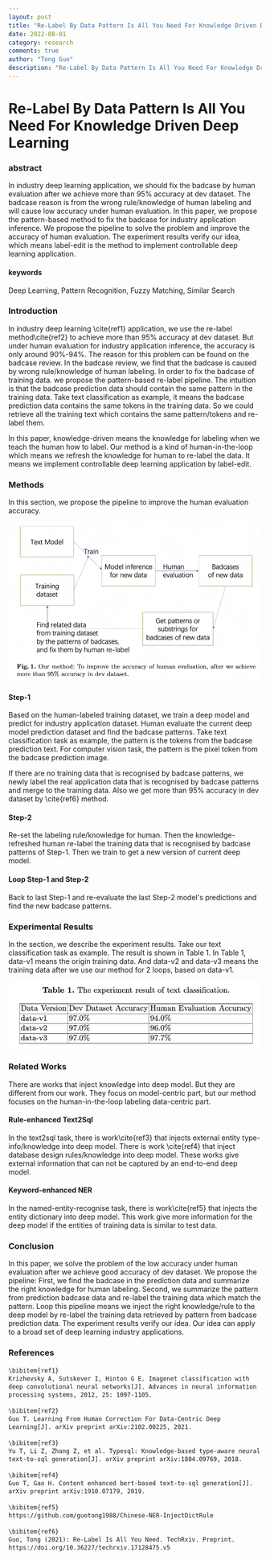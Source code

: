 ```yaml
---
layout: post
title: "Re-Label By Data Pattern Is All You Need For Knowledge Driven Deep Learning"
date: 2022-08-01
category: research
comments: true
author: "Tong Guo"
description: "Re-Label By Data Pattern Is All You Need For Knowledge Driven Deep Learning"
---
```



# Re-Label By Data Pattern Is All You Need For Knowledge Driven Deep Learning

### abstract
In industry deep learning application, we should fix the badcase by human evaluation after we achieve more than 95% accuracy at dev dataset. The badcase reason is from the wrong rule/knowledge of human labeling and will cause low accuracy under human evaluation. In this paper, we propose the pattern-based method to fix the badcase for industry application inference. We propose the pipeline to solve the problem and improve the accuracy of human evaluation. The experiment results verify our idea, which means label-edit is the method to implement controllable deep learning application.

#### keywords

Deep Learning, Pattern Recognition, Fuzzy Matching, Similar Search

### Introduction

In industry deep learning \cite{ref1} application, we use the re-label method\cite{ref2} to achieve more than 95% accuracy at dev dataset. But under human evaluation for industry application inference, the accuracy is only around 90%-94%. The reason for this problem can be found on the badcase review. In the badcase review, we find that the badcase is caused by wrong rule/knowledge of human labeling. In order to fix the badcase of training data. we propose the pattern-based re-label pipeline. The intuition is that the badcase prediction data should contain the same pattern in the training data. Take text classification as example, it means the badcase prediction data contains the same tokens in the training data. So we could retrieve all the training text which contains the same pattern/tokens and re-label them.

In this paper, knowledge-driven means the knowledge for labeling when we teach the human how to label. Our method is a kind of human-in-the-loop which means we refresh the knowledge for human to re-label the data. It means we implement controllable deep learning application by label-edit.

### Methods

In this section, we propose the pipeline to improve the human evaluation accuracy.

![](/assets/png/relabel-by-pattern/fig1.png)

#### Step-1
Based on the human-labeled training dataset, we train a deep model and predict for industry application dataset. Human evaluate the current deep model prediction dataset and find the badcase patterns. Take text classification task as example, the pattern is the tokens from the badcase prediction text. For computer vision task, the pattern is the pixel token from the badcase prediction image.

If there are no training data that is recognised by badcase patterns, we newly label the real application data that is recognised by badcase patterns and merge to the training data. Also we get more than 95% accuracy in dev dataset by \cite{ref6} method.


#### Step-2
Re-set the labeling rule/knowledge for human. Then the knowledge-refreshed human re-label the training data that is recognised by badcase patterns of Step-1. Then we train to get a new version of current deep model.


#### Loop Step-1 and Step-2

Back to last Step-1 and re-evaluate the last Step-2 model's predictions and find the new badcase patterns.  



### Experimental Results
In the section, we describe the experiment results. Take our text classification task as example. The result is shown in Table 1. In Table 1, data-v1 means the origin training data. And data-v2 and data-v3 means the training data after we use our method for 2 loops, based on data-v1.

![](/assets/png/relabel-by-pattern/table1.png)

### Related Works
There are works that inject knowledge into deep model. But they are different from our work. They focus on model-centric part, but our method focuses on the human-in-the-loop labeling data-centric part.

#### Rule-enhanced Text2Sql
In the text2sql task, there is work\cite{ref3} that injects external entity type-info/knowledge into deep model. There is work \cite{ref4} that inject database design rules/knowledge into deep model. These works give external information that can not be captured by an end-to-end deep model.

#### Keyword-enhanced NER
In the named-entity-recognise task, there is work\cite{ref5} that injects the entity dictionary into deep model. This work give more information for the deep model if the entities of training data is similar to test data.

### Conclusion

In this paper, we solve the problem of the low accuracy under human evaluation after we achieve good accuracy of dev dataset. We propose the pipeline: First, we find the badcase in the prediction data and summarize the right knowledge for human labeling. Second, we summarize the pattern from prediction badcase data and re-label the training data which match the pattern. Loop this pipeline means we inject the right knowledge/rule to the deep model by re-label the training data retrieved by pattern from badcase prediction data. The experiment results verify our idea.
Our idea can apply to a broad set of deep learning industry applications.

### References
```
\bibitem{ref1}
Krizhevsky A, Sutskever I, Hinton G E. Imagenet classification with deep convolutional neural networks[J]. Advances in neural information processing systems, 2012, 25: 1097-1105.

\bibitem{ref2}
Guo T. Learning From Human Correction For Data-Centric Deep Learning[J]. arXiv preprint arXiv:2102.00225, 2021.

\bibitem{ref3}
Yu T, Li Z, Zhang Z, et al. Typesql: Knowledge-based type-aware neural text-to-sql generation[J]. arXiv preprint arXiv:1804.09769, 2018.

\bibitem{ref4}
Guo T, Gao H. Content enhanced bert-based text-to-sql generation[J]. arXiv preprint arXiv:1910.07179, 2019.

\bibitem{ref5}
https://github.com/guotong1988/Chinese-NER-InjectDictRule

\bibitem{ref6}
Guo, Tong (2021): Re-Label Is All You Need. TechRxiv. Preprint. https://doi.org/10.36227/techrxiv.17128475.v5 
```
